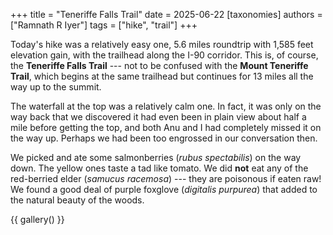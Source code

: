 +++
title = "Teneriffe Falls Trail"
date = 2025-06-22
[taxonomies]
authors = ["Ramnath R Iyer"]
tags = ["hike", "trail"]
+++

Today's hike was a relatively easy one, 5.6 miles roundtrip with 1,585 feet elevation gain, with the
trailhead along the I-90 corridor. This is, of course, the **Teneriffe Falls Trail** --- not to be
confused with the **Mount Teneriffe Trail**, which begins at the same trailhead but continues for 13
miles all the way up to the summit.

The waterfall at the top was a relatively calm one. In fact, it was only on the way back that we
discovered it had even been in plain view about half a mile before getting the top, and both Anu and
I had completely missed it on the way up. Perhaps we had been too engrossed in our conversation then.

We picked and ate some salmonberries (*rubus spectabilis*) on the way down. The yellow ones taste a
tad like tomato. We did **not** eat any of the red-berried elder (*samucus racemosa*) --- they are
poisonous if eaten raw! We found a good deal of purple foxglove (*digitalis purpurea*) that added to
the natural beauty of the woods.

{{ gallery() }}
